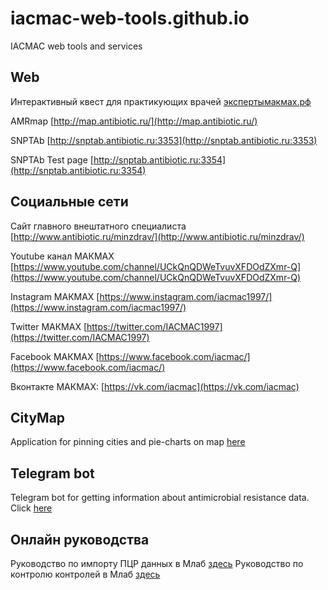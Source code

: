# iacmac-web-tools.github.io
IACMAC web tools and services

## Web
Интерактивный квест для практикующих врачей [экспертымакмах.рф](http://xn--80aantckctkho5byeva.xn--p1ai/)

AMRmap [http://map.antibiotic.ru/](http://map.antibiotic.ru/)

SNPTAb [http://snptab.antibiotic.ru:3353](http://snptab.antibiotic.ru:3353)

SNPTAb Test page [http://snptab.antibiotic.ru:3354](http://snptab.antibiotic.ru:3354)

## Социальные сети

Сайт главного внештатного специалиста [http://www.antibiotic.ru/minzdrav/](http://www.antibiotic.ru/minzdrav/)

Youtube канал МАКМАХ [https://www.youtube.com/channel/UCkQnQDWeTvuvXFDOdZXmr-Q](https://www.youtube.com/channel/UCkQnQDWeTvuvXFDOdZXmr-Q)

Instagram МАКМАХ [https://www.instagram.com/iacmac1997/](https://www.instagram.com/iacmac1997/)

Twitter МАКМАХ [https://twitter.com/IACMAC1997](https://twitter.com/IACMAC1997)

Facebook МАКМАХ [https://www.facebook.com/iacmac/](https://www.facebook.com/iacmac/)

Вконтакте МАКМАХ: [https://vk.com/iacmac](https://vk.com/iacmac)

## CityMap
Application for pinning cities and pie-charts on map [here](https://iacmac-web-tools.github.io/CityMap/)

## Telegram bot
Telegram bot for getting information about antimicrobial resistance data. Click [here](https://web.telegram.org/#/im?p=@mapAntibiotic_bot)

## Онлайн руководства
Руководство по импорту ПЦР данных в Млаб [здесь](https://iacmac-web-tools.github.io/MlabImportPCR/)
Руководство по контролю контролей в Млаб [здесь](https://iacmac-web-tools.github.io/MlabcontrolOrganisms/)